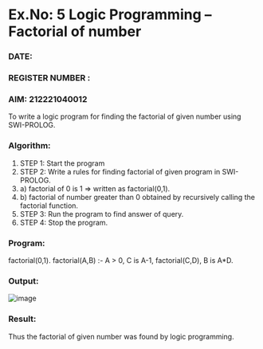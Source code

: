 # Ex.No: 5   Logic Programming – Factorial of number   
### DATE:                                                                            
### REGISTER NUMBER : 
### AIM: 212221040012
To  write  a logic program for finding the factorial of given number using SWI-PROLOG. 
### Algorithm:
1. STEP 1: Start the program
2. STEP 2:  Write a rules for finding factorial of given program in SWI-PROLOG.
3.   a)	factorial of 0 is 1 => written as factorial(0,1).
4.   b)	factorial of number greater than 0 obtained by recursively calling the factorial    function.
5. STEP 3: Run the program  to find answer of  query.
6. STEP 4: Stop the program.

### Program:
factorial(0,1).
factorial(A,B) :-
 A > 0,
 C is A-1,
 factorial(C,D),
 B is A*D.


### Output:
![image](https://github.com/Amrish-K/AI_Lab_2023-24/assets/130633944/1c5efc51-ecd4-4501-8616-730d5b86d2bc)



### Result:
Thus the factorial of given number was found by logic programming. 
